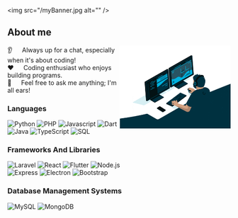 <!-- Intro section -->
<img  src="/myBanner.jpg alt="" />

<!-- About me details -->
## About me

<p>
    <img align="right" width="250" src="/giphy.gif" alt="Coding gif" />
    👂 &emsp; Always up for a chat, especially when it's about coding!<br />
    ❤️ &emsp;  Coding enthusiast who enjoys building programs. <br />
    💬 &emsp; Feel free to ask me anything; I'm all ears!
</p>
<!-- Use To Code section -->

### Languages
<p>
    <img src="https://img.shields.io/badge/Python-3776AB?style=for-the-badge" alt="Python" />
    <img src="https://img.shields.io/badge/PHP-777BB4?style=for-the-badge&labelColor=black" alt="PHP" />
    <img src="https://img.shields.io/badge/Javascript-F0DB4F?style=for-the-badge&labelColor=black" alt="Javascript" />
    <img src="https://img.shields.io/badge/Dart-0175C2?style=for-the-badge&labelColor=black" alt="Dart" /><br>
    <img src="https://img.shields.io/badge/Java-007396?style=for-the-badge&labelColor=black" alt="Java" />
    <img src="https://img.shields.io/badge/TypeScript-007ACC?style=for-the-badge&labelColor=black" alt="TypeScript" />
    <img src="https://img.shields.io/badge/SQL-4479A1?style=for-the-badge&labelColor=black" alt="SQL" />

</p>

### Frameworks And Libraries
<p>
    <img src="https://img.shields.io/badge/Laravel-FF2D20?style=for-the-badge&labelColor=black" alt="Laravel" />
    <img src="https://img.shields.io/badge/React-61DAFB?style=for-the-badge&labelColor=black" alt="React" />
    <img src="https://img.shields.io/badge/Flutter-02569B?style=for-the-badge&labelColor=black" alt="Flutter" />
    <img src="https://img.shields.io/badge/Node.js-339933?style=for-the-badge" alt="Node.js" /><br>
    <img src="https://img.shields.io/badge/Express-000000?style=for-the-badge&labelColor=black" alt="Express" />
    <img src="https://img.shields.io/badge/Electron-47848F?style=for-the-badge&labelColor=black" alt="Electron" />
    <img src="https://img.shields.io/badge/Bootstrap-563D7C?style=for-the-badge" alt="Bootstrap" />

</p>

### Database Management Systems

<p>
    <img src="https://img.shields.io/badge/MySQL-4479A1?style=for-the-badge&labelColor=black" alt="MySQL" />
    <img src="https://img.shields.io/badge/MongoDB-4EA94B?style=for-the-badge&labelColor=black" alt="MongoDB" />

</p>
